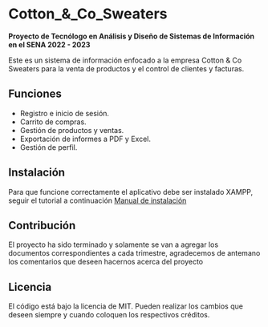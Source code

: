 # Cotton_&_Co_Sweaters
**Proyecto de Tecnólogo en Análisis y Diseño de Sistemas de Información en el SENA 2022 - 2023**

Este es un sistema de información enfocado a la empresa Cotton & Co Sweaters para la venta de productos y el control de clientes y facturas.

## Funciones

- Registro e inicio de sesión.
- Carrito de compras.
- Gestión de productos y ventas.
- Exportación de informes a PDF y Excel.
- Gestión de perfil.

## Instalación

Para que funcione correctamente el aplicativo debe ser instalado XAMPP, seguir el tutorial a continuación [Manual de instalación]()

## Contribución

El proyecto ha sido terminado y solamente se van a agregar los documentos correspondientes a cada trimestre, agradecemos de antemano los comentarios que deseen hacernos acerca del proyecto

## Licencia

El código está bajo la licencia de MIT. Pueden realizar los cambios que deseen siempre y cuando coloquen los respectivos créditos.
